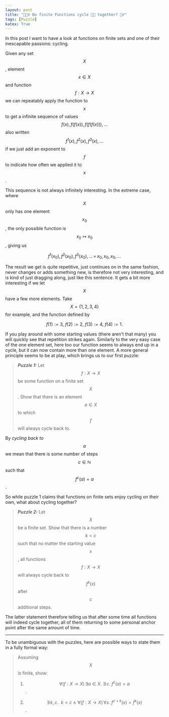 ```yaml
---
layout: post
title: "🚴🏻‍♀️ Do finite Functions cycle 🚴🏿 together? 🚴‍♂️"
tags: [Puzzle]
katex: True
---
```


In this post I want to have a look at functions on finite sets and one of their inescapable passions: cycling.

Given any set $$X$$, element $$x \in X$$ and function $$f : X \to X$$ we can repeatably apply the function to $$x$$ to get a infinite sequence of values $$f (x), f(f (x)), f( f(f (x))), \dots$$ also written $$f^1 (x), f^2 (x), f^3 (x), \dots$$ if we just add an exponent to $$f$$ to indicate how often we applied it to $$x$$.

This sequence is not always infinitely interesting. 
In the extreme case, where $$X$$ only has one element $$x_0$$, the only possible function is $$x_0 \mapsto x_0$$, giving us

$$ 
f^1 (x_0), f^2 (x_0), f^3 (x_0), \dots \, = \,x_0, x_0, x_0, \dots
$$

The result we get is quite repetitive, just continues on in the same fashion, never changes or adds something new, is therefore not very interesting, and is kind of just dragging along, just like this sentence.
It gets a bit more interesting if we let $$X$$ have a few more elements.
Take $$X = \{1, 2, 3, 4\}$$ for example, and the function defined by

$$
  f(1) := 3, ~f(2) := 2, ~f(3) := 4, ~f(4) := 1.
$$

If you play around with some starting values (there aren't that many) you will quickly see that repetition strikes again.
Similarly to the very easy case of the one element set, here too our function seems to always end up in a cycle, but it can now contain more than one element.
A more general principle seems to be at play, which brings us to our first puzzle:

> ***Puzzle 1:***
> Let $$f : X \to X$$ be some function on a finite set $$X$$. Show that there is an element $$a \in X$$ to which $$f$$ will always cycle back to.

By *cycling back to $$a$$* we mean that there is some number of steps $$c \in \mathbb{N}$$ such that $$f^c (a) = a$$. 

So while puzzle 1 claims that functions on finite sets enjoy cycling on their own, what about cycling together?

> ***Puzzle 2:*** Let $$X$$ be a finite set. Show that there is a number $$k < c$$ such that no matter the starting value $$x$$, all functions $$f : X \to X$$ will always cycle back to $$f^k(x)$$ after $$c$$ additional steps. 

The latter statement therefore telling us that after some time all functions will indeed cycle together, all of them returning to some personal anchor point after the same amount of time.

----

To be unambiguous with the puzzles, here are possible ways to state them in a fully formal way:

> Assuming $$X$$ is finite, show:
>
> 1) $$\forall (f : X \to X) \, \exists a \in X. ~\exists \, c. ~f^{c}(a) = a$$.
> 
> 2) $$\exists \, k,c. ~~ k < c ~\land~ \forall (f : X \to X) \, \forall x. ~  f^{c+k}(x) = f^k (x)$$.